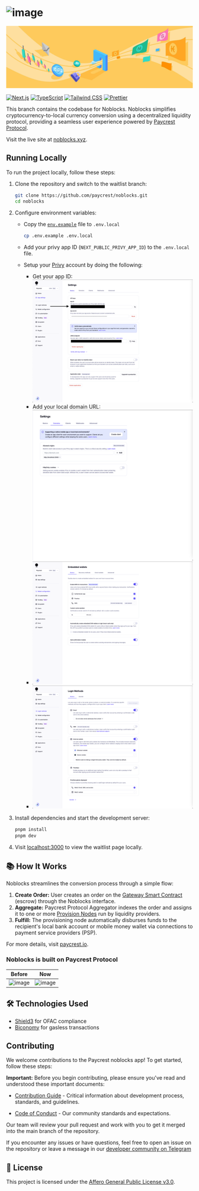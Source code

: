 # ![image](/public/logos/noblocks-logo.svg)
![image](/public/images/noblocks-bg-image.png)

[![Next.js](https://img.shields.io/badge/-Next.js-61DAFB?logo=Next.js&logoColor=white&color=11172a)](https://nextjs.org/)
[![TypeScript](https://img.shields.io/badge/-TypeScript-FFA500?logo=TypeScript&logoColor=blue&color=11172a)](https://typescriptlang.org/)
[![Tailwind CSS](https://img.shields.io/badge/-Tailwind%20CSS-06B6D4?logo=Tailwind%20CSS&logoColor=blue&color=11172a)](https://tailwindcss.com/)
[![Prettier](https://img.shields.io/badge/-Prettier-1d2b34?logo=Prettier&logoColor=efbc3a&color=11172a)](https://prettier.io/)

This branch contains the codebase for Noblocks. Noblocks simplifies cryptocurrency-to-local currency conversion using a decentralized liquidity protocol, providing a seamless user experience powered by [Paycrest Protocol](https://paycrest.io/).

Visit the live site at [noblocks.xyz](https://noblocks.xyz).

## Running Locally

To run the project locally, follow these steps:

1. Clone the repository and switch to the waitlist branch:

   ```bash
   git clone https://github.com/paycrest/noblocks.git
   cd noblocks
   ```

2. Configure environment variables:

   - Copy the [`env.example`](.env.example) file to `.env.local`

     ```bash
     cp .env.example .env.local
     ```

   - Add your privy app ID (`NEXT_PUBLIC_PRIVY_APP_ID`) to the `.env.local` file.
   - Setup your [Privy](https://www.privy.io/) account by doing the following:
      - Get your app ID: ![image](https://github.com/paycrest/noblocks/blob/main/public/images/Screenshot%202025-02-06%20at%2016.12.19.png)
      - Add your local domain URL: ![image](https://github.com/paycrest/noblocks/blob/main/public/images/Screenshot%202025-02-06%20at%2016.10.44.png?raw=true)
      - ![image](https://github.com/paycrest/noblocks/blob/main/public/images/Screenshot%202025-02-06%20at%2016.12.03.png?raw=true)
      - ![image](https://github.com/paycrest/noblocks/blob/main/public/images/Screenshot%202025-02-06%20at%2016.11.53.png?raw=true)

3. Install dependencies and start the development server:

   ```bash
   pnpm install
   pnpm dev
   ```

4. Visit [localhost:3000](http://localhost:3000) to view the waitlist page locally.

## 📚 How It Works

Noblocks streamlines the conversion process through a simple flow:

1. **Create Order:** User creates an order on the [Gateway Smart Contract](https://github.com/paycrest/contracts) (escrow) through the Noblocks interface.
2. **Aggregate:** Paycrest Protocol Aggregator indexes the order and assigns it to one or more [Provision Nodes](https://github.com/paycrest/provider) run by liquidity providers.
3. **Fulfill:** The provisioning node automatically disburses funds to the recipient's local bank account or mobile money wallet via connections to payment service providers (PSP).

For more details, visit [paycrest.io](https://paycrest.io).

### Noblocks is built on Paycrest Protocol

| Before      | Now |
| ----------- | ----------- |
| ![image](https://github.com/paycrest/zap/assets/87664239/73548ada-bde5-41f5-8af6-0f9f943c763f) | ![image](https://github.com/paycrest/zap/assets/87664239/495e166f-54cf-4951-9cdd-92b9357e8608) |

## 🛠️ Technologies Used

- [Shield3](https://shield3.com/) for OFAC compliance
- [Biconomy](https://biconomy.io/) for gasless transactions

## Contributing

We welcome contributions to the Paycrest noblocks app! To get started, follow these steps:

**Important:** Before you begin contributing, please ensure you've read and understood these important documents:

- [Contribution Guide](https://paycrest.notion.site/Contribution-Guide-1602482d45a2809a8930e6ad565c906a) - Critical information about development process, standards, and guidelines.

- [Code of Conduct](https://paycrest.notion.site/Contributor-Code-of-Conduct-1602482d45a2806bab75fd314b381f4c) - Our community standards and expectations.

Our team will review your pull request and work with you to get it merged into the main branch of the repository.

If you encounter any issues or have questions, feel free to open an issue on the repository or leave a message in our [developer community on Telegram](https://t.me/+Stx-wLOdj49iNDM0)

## 📄 License

This project is licensed under the [Affero General Public License v3.0](LICENSE).
